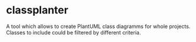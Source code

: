 # classplanter
A tool which allows to create PlantUML class diagramms for whole projects. Classes to include could be filtered by different criteria.